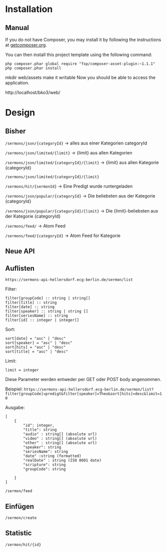  
 
# Installation

## Manual

If you do not have Composer, you may install it by following the instructions at [getcomposer.org](https://getcomposer.org/doc/00-intro.md#installation-nix).

You can then install this project template using the following command:
```
php composer.phar global require "fxp/composer-asset-plugin:~1.1.1"
php composer.phar install
```
mkdir web/assets 
make it writable
Now you should be able to access the application.

http://localhost/bko3/web/


# Design
## Bisher
 `/sermons/json/{categoryId}` -> alles aus einer Kategorien categoryId
 
 `/sermons/json/limited/{limit}` -> {limit} aus allen Kategorien
 
 `/sermons/json/limited/{categoryId}/{limit}` -> {limit} aus allen Kategorie {categoryId}
 
 `/sermons/json/limited/{categoryId}/{limit}`
 
 `/sermons/hit/{sermonId}` -> Eine Predigt wurde runtergeladen
 
 `/sermons/json/popular/{categoryId}` -> Die beliebsten aus der Kategorie {categoryId}
 
 `/sermons/json/popular/{categoryId}/{limit}` -> Die {limit}-beliebsten aus der Kategorie {categoryId}

 `/sermons/feed/` -> Atom Feed
 
 `/sermons/feed/{categoryId}` -> Atom Feed for Kategorie
 
## Neue API

## Auflisten
`https://sermons-api-hellersdorf.ecg-berlin.de/sermon/list`
 
Filter: 
```
filter[groupCode] :: string | string[]
filter[title] :: string
filter[date] :: string
filter[speaker] :: string | string []
filter[seriesName] :: string
filter[id] :: integer | integer[]
```

Sort: 
```
sort[date] = "asc" | "desc"
sort[speaker] = "asc" | "desc"
sort[hits] = "asc" | "desc"
sort[title] = "asc" | "desc"
```

Limit:
```
limit = integer
```

Diese Parameter werden entweder per GET oder POST body angenommen.

Beispiel:
`https://sermons-api-hellersdorf.ecg-berlin.de/sermon/list?filter[groupCode]=predigt&filter[speaker]=Theo&sort[hits]=desc&limit=10`

Ausgabe: 
```
[
    {
        "id": integer,
        "title": string
        "audio" : string[] (absolute url)
        "video" : string[] (absolute url)
        "other" : string[] (absolute url)
        "speaker": string
        "seriesName": string
        "date" :string (formatted)
        "realDate" : string (ISO 8601 date)
        "scripture": string
        "groupCode": string

    }
]
``` 
 
 `/sermon/feed`
## Einfügen
 `/sermon/create`
## Statistic
 `/sermon/hit/{id}`

